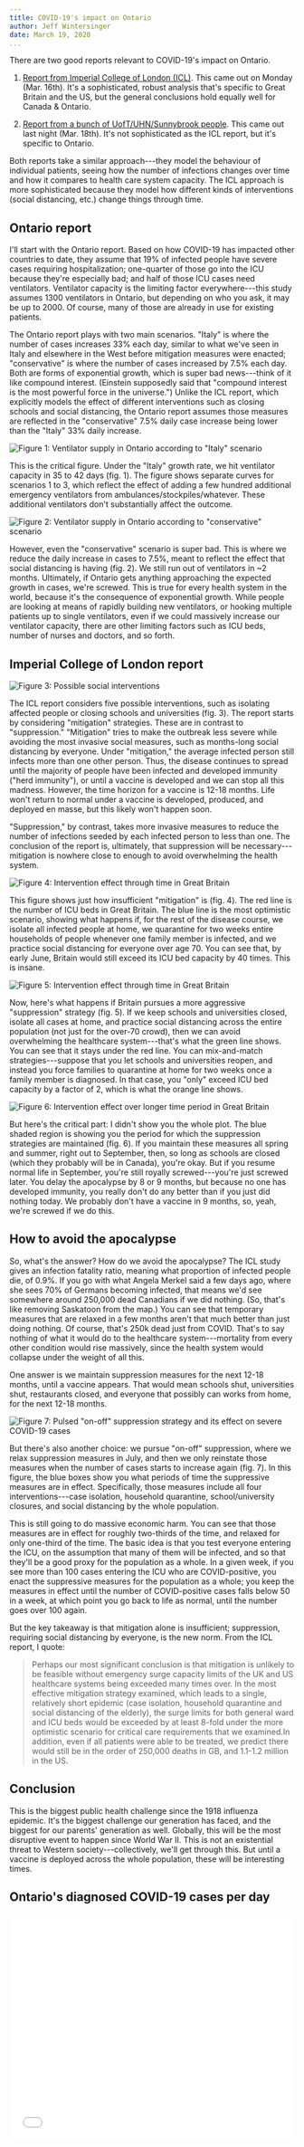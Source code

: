 ```yaml
---
title: COVID-19's impact on Ontario
author: Jeff Wintersinger
date: March 19, 2020
...
```


There are two good reports relevant to COVID-19's impact on Ontario.

1. [Report from Imperial College of London (ICL)](https://www.imperial.ac.uk/media/imperial-college/medicine/sph/ide/gida-fellowships/Imperial-College-COVID19-NPI-modelling-16-03-2020.pdf). This came out on Monday (Mar. 16th). It's a sophisticated, robust analysis that's specific to Great Britain and the US, but the general conclusions hold equally well for Canada & Ontario.

2. [Report from a bunch of UofT/UHN/Sunnybrook people](https://www.covid-19-mc.ca/). This came out last night (Mar. 18th). It's not sophisticated as the ICL report, but it's specific to Ontario.

Both reports take a similar approach---they model the behaviour of individual patients, seeing how the number of infections changes over time and how it compares to health care system capacity.
The ICL approach is more sophisticated because they model how different kinds of interventions (social distancing, etc.) change things through time.

Ontario report
--------------

I'll start with the Ontario report.
Based on how COVID-19 has impacted other countries to date, they assume that 19% of infected people have severe cases requiring hospitalization; one-quarter of those go into the ICU because they're especially bad; and half of those ICU cases need ventilators.
Ventilator capacity is the limiting factor everywhere---this study assumes 1300 ventilators in Ontario, but depending on who you ask, it may be up to 2000.
Of course, many of those are already in use for existing patients.

The Ontario report plays with two main scenarios.
"Italy" is where the number of cases increases 33% each day, similar to what we've seen in Italy and elsewhere in the West before mitigation measures were enacted; "conservative" is where the number of cases increased by 7.5% each day.
Both are forms of exponential growth, which is super bad news---think of it like compound interest.
(Einstein supposedly said that "compound interest is the most powerful force in the universe.") Unlike the ICL report, which explicitly models the effect of different interventions such as closing schools and social distancing, the Ontario report assumes those measures are reflected in the "conservative" 7.5% daily case increase being lower than the "Italy" 33% daily increase.

![Figure 1: Ventilator supply in Ontario according to "Italy" scenario](img/fig1.png)

This is the critical figure.
Under the "Italy" growth rate, we hit ventilator capacity in 35 to 42 days (fig. 1).
The figure shows separate curves for scenarios 1 to 3, which reflect the effect of adding a few hundred additional emergency ventilators from ambulances/stockpiles/whatever.
These additional ventilators don't substantially affect the outcome.

![Figure 2: Ventilator supply in Ontario according to "conservative" scenario](img/fig2.png)

However, even the "conservative" scenario is super bad.
This is where we reduce the daily increase in cases to 7.5%, meant to reflect the effect that social distancing is having (fig. 2).
We still run out of ventilators in ~2 months.
Ultimately, if Ontario gets anything approaching the expected growth in cases, we're screwed.
This is true for every health system in the world, because it's the consequence of exponential growth.
While people are looking at means of rapidly building new ventilators, or hooking multiple patients up to single ventilators, even if we could massively increase our ventilator capacity, there are other limiting factors such as ICU beds, number of nurses and doctors, and so forth.

Imperial College of London report
---------------------------------

![Figure 3: Possible social interventions](img/fig3.png)

The ICL report considers five possible interventions, such as isolating affected people or closing schools and universities (fig. 3).
The report starts by considering "mitigation" strategies.
These are in contrast to "suppression." "Mitigation" tries to make the outbreak less severe while avoiding the most invasive social measures, such as months-long social distancing by everyone.
Under "mitigation," the average infected person still infects more than one other person.
Thus, the disease continues to spread until the majority of people have been infected and developed immunity ("herd immunity"), or until a vaccine is developed and we can stop all this madness.
However, the time horizon for a vaccine is 12-18 months.
Life won't return to normal under a vaccine is developed, produced, and deployed en masse, but this likely won't happen soon.

"Suppression," by contrast, takes more invasive measures to reduce the number of infections seeded by each infected person to less than one.
The conclusion of the report is, ultimately, that suppression will be necessary---mitigation is nowhere close to enough to avoid overwhelming the health system.

![Figure 4: Intervention effect through time in Great Britain](img/fig4.png)

This figure shows just how insufficient "mitigation" is (fig. 4).
The red line is the number of ICU beds in Great Britain.
The blue line is the most optimistic scenario, showing what happens if, for the rest of the disease course, we isolate all infected people at home, we quarantine for two weeks entire households of people whenever one family member is infected, and we practice social distancing for everyone over age 70.
You can see that, by early June, Britain would still exceed its ICU bed capacity by 40 times.
This is insane.


![Figure 5: Intervention effect through time in Great Britain](img/fig5.png)

Now, here's what happens if Britain pursues a more aggressive "suppression" strategy (fig. 5).
If we keep schools and universities closed, isolate all cases at home, and practice social distancing across the entire population (not just for the over-70 crowd), then we can avoid overwhelming the healthcare system---that's what the green line shows.
You can see that it stays under the red line.
You can mix-and-match strategies---suppose that you let schools and universities reopen, and instead you force families to quarantine at home for two weeks once a family member is diagnosed.
In that case, you "only" exceed ICU bed capacity by a factor of 2, which is what the orange line shows.

![Figure 6: Intervention effect over longer time period in Great Britain](img/fig6.png)

But here's the critical part: I didn't show you the whole plot.
The blue shaded region is showing you the period for which the suppression strategies are maintained (fig. 6).
If you maintain these measures all spring and summer, right out to September, then, so long as schools are closed (which they probably will be in Canada), you're okay.
But if you resume normal life in September, you're still royally screwed---you're just screwed later.
You delay the apocalypse by 8 or 9 months, but because no one has developed immunity, you really don't do any better than if you just did nothing today.
We probably don't have a vaccine in 9 months, so, yeah, we're screwed if we do this.


How to avoid the apocalypse
---------------------------
So, what's the answer? How do we avoid the apocalypse? The ICL study gives an infection fatality ratio, meaning what proportion of infected people die, of 0.9%.
If you go with what Angela Merkel said a few days ago, where she sees 70% of Germans becoming infected, that means we'd see somewhere around 250,000 dead Canadians if we did nothing.
(So, that's like removing Saskatoon from the map.) You can see that temporary measures that are relaxed in a few months aren't that much better than just doing nothing.
Of course, that's 250k dead just from COVID.
That's to say nothing of what it would do to the healthcare system---mortality from every other condition would rise massively, since the health system would collapse under the weight of all this.

One answer is we maintain suppression measures for the next 12-18 months, until a vaccine appears.
That would mean schools shut, universities shut, restaurants closed, and everyone that possibly can works from home, for the next 12-18 months.

![Figure 7: Pulsed "on-off" suppression strategy and its effect on severe COVID-19 cases](img/fig7.png)

But there's also another choice: we pursue "on-off" suppression, where we relax suppression measures in July, and then we only reinstate those measures when the number of cases starts to increase again (fig. 7).
In this figure, the blue boxes show you what periods of time the suppressive measures are in effect.
Specifically, those measures include all four interventions---case isolation, household quarantine, school/university closures, and social distancing by the whole population.

This is still going to do massive economic harm.
You can see that those measures are in effect for roughly two-thirds of the time, and relaxed for only one-third of the time.
The basic idea is that you test everyone entering the ICU, on the assumption that many of them will be infected, and so that they'll be a good proxy for the population as a whole.
In a given week, if you see more than 100 cases entering the ICU who are COVID-positive, you enact the suppressive measures for the population as a whole; you keep the measures in effect until the number of COVID-positive cases falls below 50 in a week, at which point you go back to life as normal, until the number goes over 100 again.

But the key takeaway is that mitigation alone is insufficient; suppression, requiring social distancing by everyone, is the new norm.
From the ICL report, I quote:

> Perhaps our most significant conclusion is that mitigation is unlikely to be feasible without emergency surge  capacity  limits  of the  UK  and US  healthcare systems  being  exceeded many  times over.
 In the most effective mitigation strategy examined, which leads to a single, relatively short epidemic (case isolation, household quarantine and social distancing of the elderly), the surge limits for both general ward and ICU beds would be exceeded by at least 8-fold under the more optimistic scenario for critical care  requirements that we  examined.In  addition,  even  if  all  patients  were  able to  be  treated,  we predict there would still be in the order of 250,000 deaths in GB, and 1.1-1.2 million in the US.

Conclusion
----------

This is the biggest public health challenge since the 1918 influenza epidemic.
It's the biggest challenge our generation has faced, and the biggest for our parents' generation as well.
Globally, this will be the most disruptive event to happen since World War II.
This is not an existential threat to Western society---collectively, we'll get through this.
But until a vaccine is deployed across the whole population, these will be interesting times.

Ontario's diagnosed COVID-19 cases per day
------------------------------------------
<iframe width="100%" height="400" src="dailycases/" frameborder="0"></iframe>
